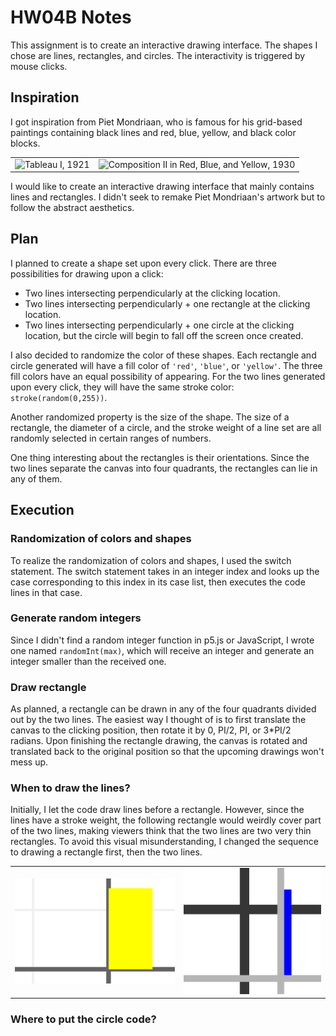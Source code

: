 # HW04B Notes

This assignment is to create an interactive drawing interface. The shapes I chose are lines, rectangles, and circles. The interactivity is triggered by mouse clicks. 

## Inspiration
I got inspiration from Piet Mondriaan, who is famous for his grid-based paintings containing black lines and red, blue, yellow, and black color blocks. 
<table>
  <tr>
    <td>
      <img src='https://upload.wikimedia.org/wikipedia/commons/thumb/3/36/Tableau_I%2C_by_Piet_Mondriaan.jpg/800px-Tableau_I%2C_by_Piet_Mondriaan.jpg' alt='Tableau I, 1921'>
    </td>
    <td>
      <img src='https://upload.wikimedia.org/wikipedia/commons/thumb/a/a4/Piet_Mondriaan%2C_1930_-_Mondrian_Composition_II_in_Red%2C_Blue%2C_and_Yellow.jpg/1024px-Piet_Mondriaan%2C_1930_-_Mondrian_Composition_II_in_Red%2C_Blue%2C_and_Yellow.jpg' alt='Composition II in Red, Blue, and Yellow, 1930'>
    </td>
  </tr>
</table>

I would like to create an interactive drawing interface that mainly contains lines and rectangles. I didn't seek to remake Piet Mondriaan's artwork but to follow the abstract aesthetics. 

## Plan

I planned to create a shape set upon every click. There are three possibilities for drawing upon a click: 
- Two lines intersecting perpendicularly at the clicking location.
- Two lines intersecting perpendicularly + one rectangle at the clicking location.
- Two lines intersecting perpendicularly + one circle at the clicking location, but the circle will begin to fall off the screen once created. 

I also decided to randomize the color of these shapes. Each rectangle and circle generated will have a fill color of `'red'`, `'blue'`, or `'yellow'`. The three fill colors have an equal possibility of appearing. For the two lines generated upon every click, they will have the same stroke color: `stroke(random(0,255))`. 

Another randomized property is the size of the shape. The size of a rectangle, the diameter of a circle, and the stroke weight of a line set are all randomly selected in certain ranges of numbers. 

One thing interesting about the rectangles is their orientations. Since the two lines separate the canvas into four quadrants, the rectangles can lie in any of them. 

## Execution
### Randomization of colors and shapes
To realize the randomization of colors and shapes, I used the switch statement. The switch statement takes in an integer index and looks up the case corresponding to this index in its case list, then executes the code lines in that case. 

### Generate random integers
Since I didn't find a random integer function in p5.js or JavaScript, I wrote one named `randomInt(max)`, which will receive an integer and generate an integer smaller than the received one. 

### Draw rectangle
As planned, a rectangle can be drawn in any of the four quadrants divided out by the two lines. The easiest way I thought of is to first translate the canvas to the clicking position, then rotate it by 0, PI/2, PI, or 3*PI/2 radians. Upon finishing the rectangle drawing, the canvas is rotated and translated back to the original position so that the upcoming drawings won't mess up. 

### When to draw the lines? 
Initially, I let the code draw lines before a rectangle. However, since the lines have a stroke weight, the following rectangle would weirdly cover part of the two lines, making viewers think that the two lines are two very thin rectangles. To avoid this visual misunderstanding, I changed the sequence to drawing a rectangle first, then the two lines. 
<table>
  <tr>
    <td>
      <img src='./hw04b-3.png' alt='hw04b-3.png'>
    </td>
    <td>
      <img src='./hw04b-2.png' alt='hw04b-2.png'>
    </td>
  </tr>
</table>

### Where to put the circle code?
